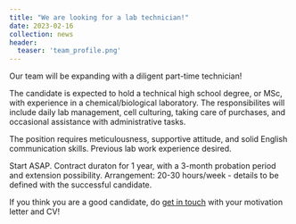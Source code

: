 ```yaml
---
title: "We are looking for a lab technician!"
date: 2023-02-16
collection: news
header:
  teaser: 'team_profile.png'
---
```


Our team will be expanding with a diligent part-time technician! 

The candidate is expected to hold a technical high school degree, or MSc, with experience in a chemical/biological laboratory. The responsibilites will include daily lab management, cell culturing, taking care of purchases, and occasional assistance with administrative tasks. 

The position requires meticulousness, supportive attitude, and solid English communication skills. Previous lab work experience desired.

Start ASAP. Contract duraton for 1 year, with a 3-month probation period and extension possibility. Arrangement: 20-30 hours/week - details to be defined with the successful candidate.

If you think you are a good candidate, do [get in touch](/contact/) with your motivation letter and CV!